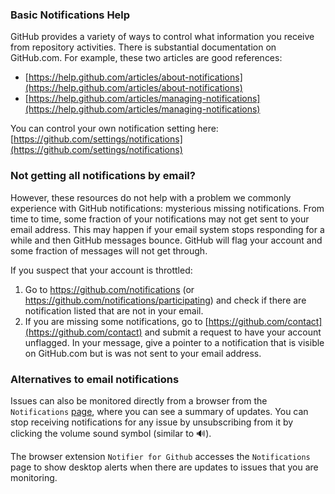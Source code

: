 ### Basic Notifications Help
GitHub provides a variety of ways to control what information you receive from repository activities. There is substantial documentation on GitHub.com.  For example, these two articles are good references:

- [https://help.github.com/articles/about-notifications](https://help.github.com/articles/about-notifications)
- [https://help.github.com/articles/managing-notifications](https://help.github.com/articles/managing-notifications)

You can control your own notification setting here: [https://github.com/settings/notifications](https://github.com/settings/notifications)

### Not getting all notifications by email?
However, these resources do not help with a problem we commonly experience with GitHub notifications: mysterious missing notifications.  From time to time, some fraction of your notifications may not get sent to your email address. This may happen if your email system stops responding for a while and then GitHub messages bounce.  GitHub will flag your account and some fraction of messages will not get through.  

If you suspect that your account is throttled:
1. Go to https://github.com/notifications (or https://github.com/notifications/participating) and check if there are notification listed that are not in your email.
2. If you are missing some notifications, go to [https://github.com/contact](https://github.com/contact) and submit a request to have your account unflagged.  In your message, give a pointer to a notification that is visible on GitHub.com but is was not sent to your email address.

### Alternatives to email notifications

Issues can also be monitored directly from a browser from the `Notifications` [page](https://github.com/notifications), where you can see a summary of updates. You can stop receiving notifications for any issue by unsubscribing from it by clicking the volume sound symbol (similar to 🔊).

The browser extension `Notifier for Github` accesses the `Notifications` page to show desktop alerts when there are updates to issues that you are monitoring.